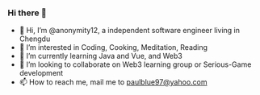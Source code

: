 ### Hi there 👋

- 👋 Hi, I’m @anonymity12, a independent software engineer living in Chengdu
- 👀 I’m interested in Coding, Cooking, Meditation, Reading
- 🌱 I’m currently learning Java and Vue, and Web3
- 💞️ I’m looking to collaborate on Web3 learning group or Serious-Game development
- 📫 How to reach me, mail me to paulblue97@yahoo.com

<!--
**anonymity12/anonymity12** is a ✨ _special_ ✨ repository because its `README.md` (this file) appears on your GitHub profile.

Here are some ideas to get you started:

- 🔭 I’m currently working on ...
- 🌱 I’m currently learning ...
- 👯 I’m looking to collaborate on ...
- 🤔 I’m looking for help with ...
- 💬 Ask me about ...
- 📫 How to reach me: ...
- 😄 Pronouns: ...
- ⚡ Fun fact: ...
-->
